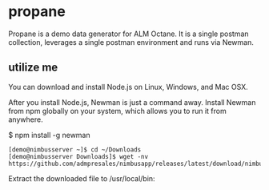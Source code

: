 # propane
Propane is a demo data generator for ALM Octane. It is a single postman collection, leverages a single postman environment and runs via Newman. 


## utilize me

You can download and install Node.js on Linux, Windows, and Mac OSX.

After you install Node.js, Newman is just a command away. Install Newman from npm globally on your system, which allows you to run it from anywhere.

$ npm install -g newman 

```
[demo@nimbusserver ~]$ cd ~/Downloads
[demo@nimbusserver Downloads]$ wget -nv https://github.com/admpresales/nimbusapp/releases/latest/download/nimbusapp.tar.gz

```

Extract the downloaded file to /usr/local/bin:
